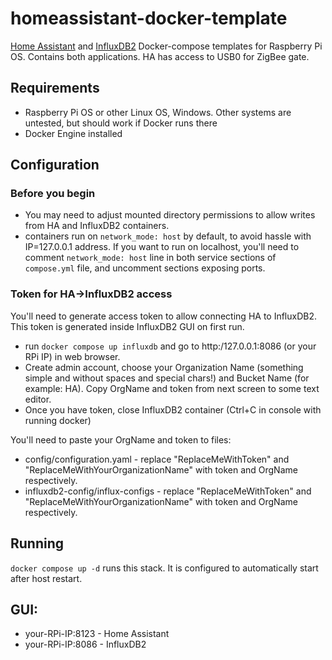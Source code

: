 # homeassistant-docker-template
[Home Assistant](https://www.home-assistant.io/) and [InfluxDB2](https://docs.influxdata.com/influxdb/v2.2/) Docker-compose templates for Raspberry Pi OS. Contains both applications. HA has access to USB0 for ZigBee gate.

## Requirements
* Raspberry Pi OS or other Linux OS, Windows. Other systems are untested, but should work if Docker runs there
* Docker Engine installed

## Configuration
### Before you begin
* You may need to adjust mounted directory permissions to allow writes from HA and InfluxDB2 containers.
* containers run on `network_mode: host` by default, to avoid hassle with IP=127.0.0.1 address. If you want to run on localhost, you'll need to comment `network_mode: host` line in both service sections of `compose.yml` file, and uncomment sections exposing ports.

### Token for HA->InfluxDB2 access
You'll need to generate access token to allow connecting HA to InfluxDB2. This token is generated inside InfluxDB2 GUI on first run.
* run `docker compose up influxdb` and go to http:/127.0.0.1:8086 (or your RPi IP) in web browser.
* Create admin account, choose your Organization Name (something simple and without spaces and special chars!) and Bucket Name (for example: HA). Copy OrgName and token from next screen to some text editor.
* Once you have token, close InfluxDB2 container (Ctrl+C in console with running docker)

You'll need to paste your OrgName and token to files:
* config/configuration.yaml - replace "ReplaceMeWithToken" and "ReplaceMeWithYourOrganizationName" with token and OrgName respectively.
* influxdb2-config/influx-configs - replace "ReplaceMeWithToken" and "ReplaceMeWithYourOrganizationName" with token and OrgName respectively.

## Running
`docker compose up -d` runs this stack. It is configured to automatically start after host restart.

## GUI:
* your-RPi-IP:8123 - Home Assistant
* your-RPi-IP:8086 - InfluxDB2
